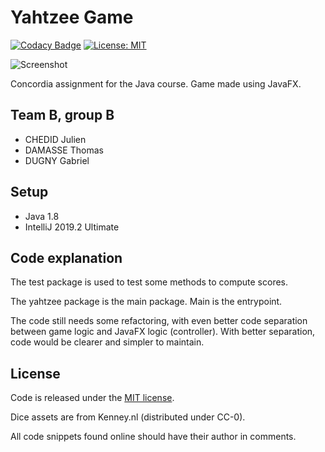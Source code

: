 # Yahtzee Game
[![Codacy Badge](https://api.codacy.com/project/badge/Grade/485126f391f84314a5f28a89bec218c5)](https://www.codacy.com?utm_source=github.com&amp;utm_medium=referral&amp;utm_content=Dugnychon/Yahtzee&amp;utm_campaign=Badge_Grade) [![License: MIT](https://img.shields.io/badge/License-MIT-yellow.svg)](https://opensource.org/licenses/MIT)

![Screenshot](https://i.imgur.com/evxp8ce.png?1)

Concordia assignment for the Java course. Game made using JavaFX.

## Team B, group B

- CHEDID Julien
- DAMASSE Thomas
- DUGNY Gabriel

## Setup

- Java 1.8
- IntelliJ 2019.2 Ultimate

## Code explanation

The test package is used to test some methods to compute scores.

The yahtzee package is the main package. Main is the entrypoint.

The code still needs some refactoring, with even better code separation between game logic and JavaFX logic (controller).
With better separation, code would be clearer and simpler to maintain.

## License

Code is released under the [MIT license](LICENSE.md).

Dice assets are from Kenney.nl (distributed under CC-0).

All code snippets found online should have their author in comments.
